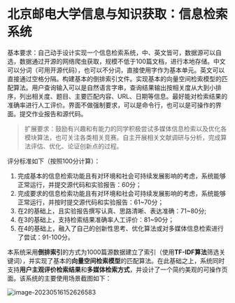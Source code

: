 # 北京邮电大学信息与知识获取：信息检索系统

基本要求：自己动手设计实现一个信息检索系统，中、英文皆可，数据源可以自选，数据通过开源的网络爬虫获取，规模不低于100篇文档，进行本地存储。中文可以分词（可用开源代码），也可以不分词，直接使用字作为基本单元。英文可以直接通过空格分隔。构建基本的倒排索引文件。实现基本的向量空间检索模型的匹配算法。用户查询输入可以是自然语言字串，查询结果输出按相关度从大到小排序，列出相关度、题目、主要匹配内容、URL、日期等信息。最好能对检索结果的准确率进行人工评价。界面不做强制要求，可以是命令行，也可以是可操作的界面。提交作业报告和源代码。

> 扩展要求：鼓励有兴趣和有能力的同学积极尝试多媒体信息检索以及优化各模块算法，也可关注各类相关竞赛。自主开展相关文献调研与分析，完成算法评估、优化、论证创新点的过程。 

评分标准如下（按照100分计算）：

1. 完成基本的信息检索功能且有对环境和社会可持续发展影响的考虑，系统能够正常运行，并提交源代码和实验报告：60分；
2. 完成要求的信息检索功能且有对环境和社会可持续发展影响的考虑，系统能够正常运行，并按时提交源代码和实验报告：61~70分；
3. 在2的基础上，且实验报告撰写认真、思路清晰、表达准确：71~80分;
4. 在3的基础上，支持检索结果准确率人工评价：81~90分；
5. 在4的基础上，融入了自己的创新性思考、优化算法或对多媒体信息检索进行了尝试：91-100分。

本系统采用**倒排索引**的方式为1000篇源数据建立了索引（使用**TF-IDF算法**筛选关键词），并实现了基本的**向量空间检索模型**的匹配算法。在此基础之上，系统同时支持**用户主观评价检索结果**和**多媒体检索方式**，并设计了一个简约美观的可操作页面。该系统的主要使用场景截图如下：

![image-20230516152626583](https://p.ipic.vip/3lumq3.png)